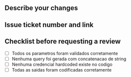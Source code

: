 ## Describe your changes

## Issue ticket number and link

## Checklist before requesting a review
- [ ] Todos os parametros foram validados corretamente
- [ ] Nenhuma query foi gerada com concatenacao de string
- [ ] Nenhuma credencial hardcoded existe no codigo
- [ ] Todas as saidas foram codificadas corretamente

